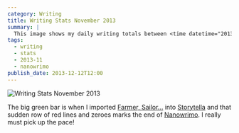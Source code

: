 ```yaml
---
category: Writing
title: Writing Stats November 2013
summary: |
  This image shows my daily writing totals between <time datetime="2013-11-12">12th November</time> and <time datetime="2013-12-12">today</time>:
tags:
  - writing
  - stats
  - 2013-11
  - nanowrimo
publish_date: 2013-12-12T12:00
---
```


![Writing Stats November 2013](/img/stats-2013.jpg)

The big green bar is when I imported [Farmer, Sailor...][farmer] into [Storytella][storytella] and that sudden row of red lines and zeroes marks the end of [Nanowrimo][nano]. I really must pick up the pace!

[farmer]: https://www.goodreads.com/book/show/19230016-farmer-sailor
[storytella]: https://storytel.la/
[nano]: http://nanowrimo.org/
